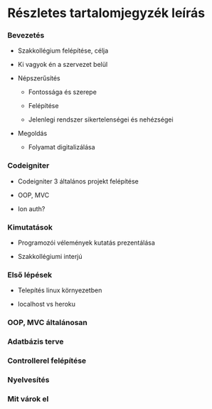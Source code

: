 # Részletes tartalomjegyzék leírás

### Bevezetés

- Szakkollégium felépítése, célja
  
- Ki vagyok én a szervezet belül
  
- Népszerűsítés
  
  - Fontossága és szerepe
    
  - Felépítése
    
  - Jelenlegi rendszer sikertelenségei és nehézségei
    
- Megoldás
  
  - Folyamat digitalizálása
    

### Codeigniter

- Codeigniter 3 általános projekt felépítése
  
- OOP, MVC
  
- Ion auth?
  

### Kimutatások

- Programozói vélemények kutatás prezentálása
  
- Szakkollégiumi interjú
  

### Első lépések

- Telepítés linux környezetben
  
- localhost vs heroku
  

### OOP, MVC általánosan

### Adatbázis terve

### Controllerel felépítése

### Nyelvesítés

### Mit várok el
